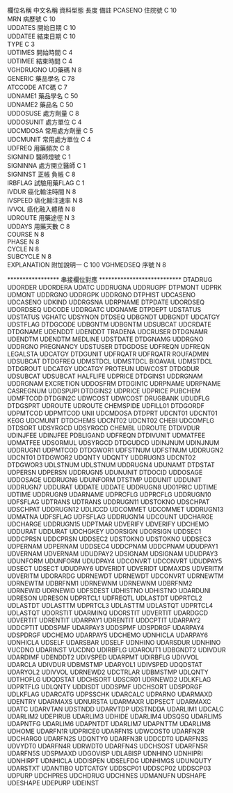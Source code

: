 欄位名稱	中文名稱	資料型態	長度	備註
 PCASENO	住院號	C	10	
 MRN	病歷號	C	10	
UDDATES	開始日期	C	10	
UDDATEE	結束日期	C	10	
 TYPE		C	3	
UDTIMES	開始時間	C	4	
UDTIMEE	結束時間	C	4	
VGHDRUGNO	UD藥碼	N	8	
GENERIC	藥品學名	C	78	
ATCCODE	ATC碼	C	7	
UDNAME1	藥品學名	C	50	
UDNAME2	藥品名	C	50	
UDDOSUSE	處方劑量	C	8	
UDDOSUNIT	處方單位	C	4	
UDCMDOSA	常用處方劑量	C	5	
UDCMUNIT	常用處方單位	C	4	
UDFREQ	用藥頻次	C	8	
SIGNINID	醫師燈號	C	1	
SIGNINNA	處方開立醫師	C	1	
SIGNINST	正帳 負帳	C	8	
IRBFLAG	試驗用藥FLAG	C	1	
IVDUR	癌化輸注時間        	N	8	
IVSPEED	癌化輸注速率        	N	8	
IVVOL	癌化融入體積        	N	8	
UDROUTE	用藥途徑	N	3	
UDDAYS	用藥天數	C	8	
COURSE		N	8	
PHASE		N	8	
CYCLE		N	8	
SUBCYCLE		N	8	
EXPLANATION	附加說明一	C	100	
VGHMEDSEQ	序號	N	8

***************** 串接欄位對應 ***************************
DTADRUG	UDORDER	UDORDERA	UDATC	UDDRUGNA	UDDRUGPF
DTPMONT	UDPRK	UDMONT	UDDRGNO	UDDRGPK	UDDRGNO
DTPHIST	UDCASENO	UDCASENO	UDKIND	UDDRGSNA	UDRPNAME
DTPDATE	UDORDSEQ	UDORDSEQ	UDCODE	UDDRGATC	UDGNAME
DTPDEPT	UDSTATUS	UDSTATUS		VGHATC	UDSYNON
DTDSEQ	UDBGNDT	UDBGNDT		UDCATGY	UDSTFLAG
DTDGCODE	UDBGNTM	UDBGNTM		UDSUBCAT	UDCRDATE
DTDGNAME	UDENDDT	UDENDDT		TRADENA	UDCRUSER
DTDGNAMR	UDENDTM	UDENDTM		MEDLINE	UDSTDATE
DTDGNAMG	UDDRGNO	UDDRGNO		PREGNANCY	UDSTUSER
DTDGDOSE	UDFREQN	UDFREQN		LEGALSTA	UDCATGY
DTDGUNIT	UDFRQATR	UDFRQATR		ROUFADMIN	UDSUBCAT
DTDGFREQ	UDMSTDCL	UDMSTDCL		BIOAVAIL	UDMSTDCL
DTDGROUT	UDCATGY	UDCATGY		PROTEUN	UDWCOST
DTDGDUR	UDSUBCAT	UDSUBCAT		HALFLIFE	UDPRICE
DTDGINS1	UDDRGNAM	UDDRGNAM		EXCRETION	UDDOSFRM
DTDGIN1C	UDRPNAME	UDRPNAME		CASREGNUM	UDDSPUPI
DTDGINS2	UDPRICE	UDPRICE		PUBCHEM	UDMFTCOD
DTDGIN2C	UDWCOST	UDWCOST		DRUGBANK	UDUDFLG
DTDGSPRT	UDROUTE	UDROUTE		CHEMSPIDE	UDFILL01
DTDGORDF	UDPMTCOD	UDPMTCOD		UNII	UDCMDOSA
DTDPRT	UDCNT01	UDCNT01		KEGG	UDCMUNIT
DTDCHEMS	UDCNT02	UDCNT02		CHEBI	UDCOMFLG
DTDSORT	UDSYRGCD	UDSYRGCD		CHEMBL	UDROUTE
DTDIVDUR	UDINJFEE	UDINJFEE		PDBLIGAND	UDFREQN
DTDIVUNIT	UDMATFEE	UDMATFEE		UDSORMUL	UDSYRGCD
DTDGUDCD	UDINJNUM	UDINJNUM		UDDRUGN1	UDPMTCOD
DTDGWOR1	UDFSTNUM	UDFSTNUM		UDDRUGN2	UDCNT01
DTDGWOR2	UDQNTY	UDQNTY		UDDRUGN3	UDCNT02
DTDGWOR3	UDLSTNUM	UDLSTNUM		UDDRUGN4	UDUNAMT
DTDSTAT	UDPERSN	UDPERSN		UDDRUGN5	UDUNUNIT
DTDOCID	UDDOSAGE	UDDOSAGE		UDDRUGN6	UDUNFORM
DTSTMP	UDDUNIT	UDDUNIT		UDDRUGN7	UDDURAT
	UDDATE	UDDATE		UDDRUGN8	UD01PRIC
	UDTIME	UDTIME		UDDRUGN9	UDARNAME
	UDPRCFLG	UDPRCFLG		UDDRUGN10	UDFSFLAG
	UDTRANS	UDTRANS		UDDRUGN11	UDSTOKNO
	UDSCHPAT	UDSCHPAT		UDDRUGN12	UDLICCD
	UDCOMMET	UDCOMMET		UDDRUGN13	UDMATNA
	UDFSFLAG	UDFSFLAG		UDDRUGN14	UDCOUNT
	UDCHARGE	UDCHARGE		UDDRUGN15	UDPTMAR
	UDVERIFY	UDVERIFY			UDCHEMO
	UDDURAT	UDDURAT			UDCHGKEY
	UDORSIGN	UDORSIGN			UDDSEC1
	UDDCPRSN	UDDCPRSN			UDDSEC2
	UDSTOKNO	UDSTOKNO			UDDSEC3
	UDPERNAM	UDPERNAM			UDDSEC4
	UDDCPNAM	UDDCPNAM			UDUDPAY1
	UDVERNAM	UDVERNAM			UDUDPAY2
	UDSIGNAM	UDSIGNAM			UDUDPAY3
	UDUNFORM	UDUNFORM			UDUDPAY4
	UDCONVRT	UDCONVRT			UDUDPAY5
	UDSECT	UDSECT			UDUDPAY6
	UDVERIDT	UDVERIDT			UDMAXDS
	UDVERITM	UDVERITM			UDORARDG
	UDRNEWDT	UDRNEWDT			UDCONVRT
	UDRNEWTM	UDRNEWTM			UDBRFNM1
	UDRNEWNM	UDRNEWNM			UDBRFNM2
	UDRNEWID	UDRNEWID			UDFSDEST
	UDHISTNO	UDHISTNO			UDARDUNI
	UDRESON	UDRESON			UDPRTCL1
	UDFREQTL	UDLASTDT			UDPRTCL2
	UDLASTDT	UDLASTTM			UDPRTCL3
	UDLASTTM	UDLASTQT			UDPRTCL4
	UDLASTQT	UDORSTIT			UDARMINQ
	UDORSTIT	UDVERTIT			UDARDGCD
	UDVERTIT	UDRENTIT			UDARPAY1
	UDRENTIT	UDDCPTIT			UDARPAY2
	UDDCPTIT	UDDSPMF			UDARPAY3
	UDDSPMF	UDSPDRGF			UDARPAY4
	UDSPDRGF	UDCHEMO			UDARPAY5
	UDCHEMO	UDNHICLA			UDARPAY6
	UDNHICLA	UDSELF			UDARSBAR
	UDSELF	UDNHINO			UDARSDUR
	UDNHINO	VUCDNO			UDARINST
	VUCDNO	UDIRBFLG			UDAROUT1
	UDBGNDT2	UDIVDUR			UDARDIMF
	UDENDDT2	UDIVSPED			UDARPMT
	UDIRBFLG	UDIVVOL			UDARCLA
	UDIVDUR	UDBMSTMP			UDARYOL1
	UDIVSPED	UDQDSTAT			UDARYOL2
	UDIVVOL	UDRNEWD2			UDCTRLAR
	UDBMSTMP	UDLQNTY			UDTHOFLG
	UDQDSTAT	UDCHSORT			UDSCR01
	UDRNEWD2	UDLKFLAG			UDPRTFLG
	UDLQNTY	UDDISDT			UDDSPMF
	UDCHSORT				UDSPDRGF
	UDLKFLAG				UDARCATG
	UDPSSCHK				UDARCALC
	UDPARNO				UDARMAXD
	UDENTRY				UDARMAXS
	UDNURSTA				UDARMAXR
	UDPSECT				UDARMAXC
	UDATC				UDARVTAN
	UDSTNDD				UDARVTDP
	UDSTNDDA				UDARLIM1
	UDCALC				UDARLIM2
	UDEPIRUB				UDARLIM3
	UDHIDE				UDARLIM4
	UDSQSQ				UDARLIM5
	UDAPNTFG				UDARLIM6
	UDAPNTDT				UDARLIM7
	UDAPNTTM				UDARLIM8
	UDHOME				UDARFN1R
	UDPRICE0				UDARFN1S
	UDWCOST0				UDARFN2R
	UDCHARG0				UDARFN2S
	UDQNTY0				UDARFN3R
	UDDCDT0				UDARFN3S
	UDVYDT0				UDARFN4R
	UDRWDT0				UDARFN4S
	UDCHSOST				UDARFN5R
					UDARFN5S
					UDSPMAXD
					UDGOVISP
					UDLABISP
					UDNHINO
					UDNHIPRI
					UDNHIRPT
					UDNHICLA
					UDDISPEN
					UDSELFDG
					UDNHIMGS
					UDUNQUTY
					UDARSTXT
					UDANTIBO
					UDTCATGY
					UDDSCP01
					UDDSCP02
					UDDSCP03
					UDPURP
					UDCHPRES
					UDCHDRUG
					UDCHINES
					UDMANUFN
					UDSHAPE
					UDESHAPE
					UDEPURP
					UDEINST
